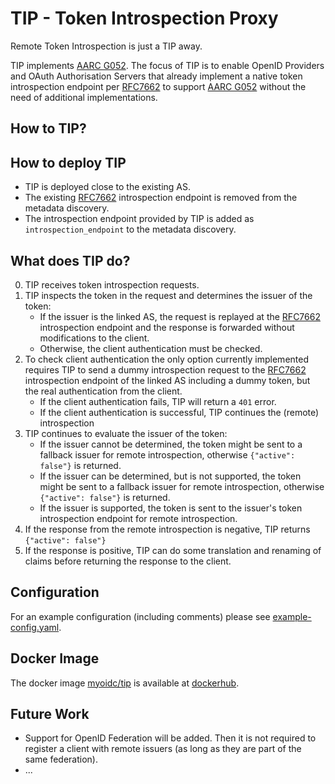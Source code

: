 # TIP - Token Introspection Proxy

Remote Token Introspection is just a TIP away.


TIP implements [AARC G052](https://aarc-community.org/guidelines/aarc-g052/). The focus of TIP is to enable OpenID 
Providers and OAuth Authorisation Servers that already implement a native token introspection endpoint per
[RFC7662](https://datatracker.ietf.org/doc/html/rfc7662) to support
[AARC G052](https://aarc-community.org/guidelines/aarc-g052/) without the need of additional implementations.

## How to TIP?

## How to deploy TIP

- TIP is deployed close to the existing AS.
- The existing [RFC7662](https://datatracker.ietf.org/doc/html/rfc7662) introspection endpoint is removed from the 
  metadata discovery.
- The introspection endpoint provided by TIP is added as `introspection_endpoint` to the metadata discovery.

## What does TIP do?

0. TIP receives token introspection requests.
0. TIP inspects the token in the request and determines the issuer of the token:
    - If the issuer is the linked AS, the request is replayed at the
      [RFC7662](https://datatracker.ietf.org/doc/html/rfc7662) introspection endpoint and the response is forwarded 
      without modifications to the client.
    - Otherwise, the client authentication must be checked.
0. To check client authentication the only option currently implemented requires TIP to send a dummy introspection 
   request to the [RFC7662](https://datatracker.ietf.org/doc/html/rfc7662) introspection endpoint of the linked AS 
   including a dummy token, but the real authentication from the client.
    - If the client authentication fails, TIP will return a `401` error.
    - If the client authentication is successful, TIP continues the (remote) introspection
0. TIP continues to evaluate the issuer of the token:
    - If the issuer cannot be determined, the token might be sent to a fallback issuer for remote introspection, 
      otherwise `{"active": false"}` is returned.
    - If the issuer can be determined, but is not supported, the token might be sent to a fallback issuer for remote 
      introspection, otherwise `{"active": false"}` is returned.
    - If the issuer is supported, the token is sent to the issuer's token introspection endpoint for remote 
      introspection.
0. If the response from the remote introspection is negative, TIP returns `{"active": false"}`
0. If the response is positive, TIP can do some translation and renaming of claims before returning the response to 
   the client.

## Configuration
For an example configuration (including comments) please see [example-config.yaml](example-config.yaml).

## Docker Image
The docker image [myoidc/tip](https://hub.docker.com/r/myoidc/tip) is available at
[dockerhub](https://hub.docker.com/r/myoidc/tip).

## Future Work

- Support for OpenID Federation will be added. Then it is not required to register a client with remote issuers (as 
  long as they are part of the same federation).
- ...